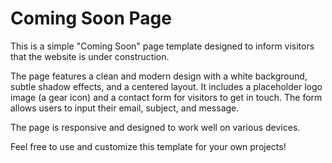 # Coming Soon Page

This is a simple "Coming Soon" page template designed to inform visitors that the website is under construction.

The page features a clean and modern design with a white background, subtle shadow effects, and a centered layout. It includes a placeholder logo image (a gear icon) and a contact form for visitors to get in touch. The form allows users to input their email, subject, and message.

The page is responsive and designed to work well on various devices.

Feel free to use and customize this template for your own projects!
